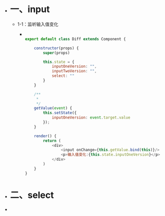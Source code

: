 - # 一、input
	- 1-1：监听输入值变化
		- ```js
		  
		  export default class Diff extends Component {
		  
		      constructor(props) {
		          super(props)
		  
		          this.state = {
		              inputOneVersion: "",
		              inputTwoVersion: "",
		              select: ""
		          }
		      }
		  
		      /**
		       *
		       */
		      getValue(event) {
		          this.setState({
		              inputOneVersion: event.target.value
		          });
		      }
		  
		      render() {
		          return (
		              <div>
		                  <input onChange={this.getValue.bind(this)}/>
		                  <p>输入值变化:{this.state.inputOneVersion}</p>
		              </div>
		          )
		      }
		  }
		  
		  ```
- # 二、select
-